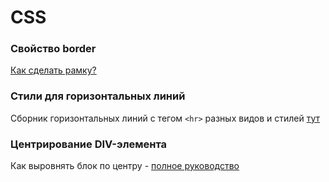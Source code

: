 # CSS

### Свойство border
[Как сделать рамку?](https://itchief.ru/html-and-css/border)

### Cтили для горизонтальных линий
Сборник горизонтальных линий с тегом `<hr>` разных видов и стилей 
[тут](https://snipp.ru/html-css/style-line)

### Центрирование DIV-элемента
Как выровнять блок по центру - 
[полное руководство](https://www.internet-technologies.ru/articles/polnoe-rukovodstvo-po-centrirovaniyu-div-elementa.html)
